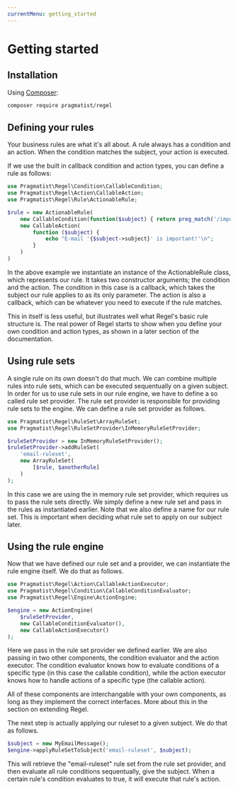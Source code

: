 ```yaml
---
currentMenu: getting_started
---
```


# Getting started

## Installation

Using [Composer](https://getcomposer.org/):

```bash
composer require pragmatist/regel
```

## Defining your rules

Your business rules are what it's all about. A rule always has a condition and an action. When the condition matches the
subject, your action is executed.

If we use the built in callback condition and action types, you can define a rule as follows:

```php
use Pragmatist\Regel\Condition\CallableCondition;
use Pragmatist\Regel\Action\CallableAction;
use Pragmatist\Regel\Rule\ActionableRule;

$rule = new ActionableRule(
    new CallableCondition(function($subject) { return preg_match('/important/i', $subject->body); }),
    new CallableAction(
        function ($subject) {
            echo "E-mail '{$subject->subject}' is important!'\n";
        }
    )
)
```

In the above example we instantiate an instance of the ActionableRule class, which represents our rule. It takes two
constructor arguments; the condition and the action. The condition in this case is a callback, which takes the subject
our rule applies to as its only parameter. The action is also a callback, which can be whatever you need to execute
if the rule matches.

This in itself is less useful, but illustrates well what Regel's basic rule structure is. The real power of Regel starts
to show when you define your own condition and action types, as shown in a later section of the documentation.

## Using rule sets

A single rule on its own doesn't do that much. We can combine multiple rules into rule sets, which can be executed
sequentually on a given subject. In order for us to use rule sets in our rule engine, we have to define a so called
rule set provider. The rule set provider is responsible for providing rule sets to the engine. We can define a rule set
provider as follows.

```php
use Pragmatist\Regel\RuleSet\ArrayRuleSet;
use Pragmatist\Regel\RuleSetProvider\InMemoryRuleSetProvider;

$ruleSetProvider = new InMemoryRuleSetProvider();
$ruleSetProvider->addRuleSet(
    'email-ruleset',
    new ArrayRuleSet(
        [$rule, $anotherRule]
    )
);
```

In this case we are using the in memory rule set provider, which requires us to pass the rule sets directly. We simply
define a new rule set and pass in the rules as instantiated earlier. Note that we also define a name for our rule set.
This is important when deciding what rule set to apply on our subject later.

## Using the rule engine

Now that we have defined our rule set and a provider, we can instantiate the rule engine itself. We do that as follows.

```php
use Pragmatist\Regel\Action\CallableActionExecutor;
use Pragmatist\Regel\Condition\CallableConditionEvaluator;
use Pragmatist\Regel\Engine\ActionEngine;

$engine = new ActionEngine(
    $ruleSetProvider,
    new CallableConditionEvaluator(),
    new CallableActionExecutor()
);
```

Here we pass in the rule set provider we defined earlier. We are also passing in two other components, the condition
evaluator and the action executor. The condition evaluator knows how to evaluate conditions of a specific type (in this
case the callable condition), while the action executor knows how to handle actions of a specific type (the callable
action).

All of these components are interchangable with your own components, as long as they implement the correct interfaces.
More about this in the section on extending Regel.

The next step is actually applying our ruleset to a given subject. We do that as follows.

```php
$subject = new MyEmailMessage();
$engine->applyRuleSetToSubject('email-ruleset', $subject);
```

This will retrieve the "email-ruleset" rule set from the rule set provider, and then evaluate all rule conditions
sequentually, give the subject. When a certain rule's condition evaluates to true, it will execute that rule's action.
